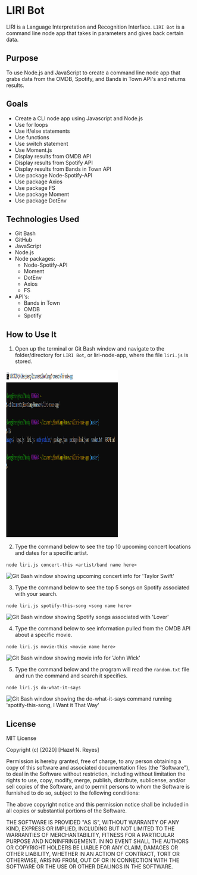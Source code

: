 # LIRI Bot

LIRI is a Language Interpretation and Recognition Interface. `LIRI Bot` is a command line node app that takes in parameters and gives back certain data.

## Purpose

To use Node.js and JavaScript to create a command line node app that grabs data from the OMDB, Spotify, and Bands in Town API's and returns results.

## Goals

- Create a CLI node app using Javascript and Node.js
- Use for loops
- Use if/else statements
- Use functions
- Use switch statement
- Use Moment.js
- Display results from OMDB API
- Display results from Spotify API
- Display results from Bands in Town API
- Use package Node-Spotify-API
- Use package Axios
- Use package FS
- Use package Moment
- Use package DotEnv

## Technologies Used 

* Git Bash
* GitHub
* JavaScript
* Node.js
* Node packages: 
    * Node-Spotify-API
    * Moment 
    * DotEnv
    * Axios
    * FS
* API's: 
    * Bands in Town
    * OMDB
    * Spotify

## How to Use It

1. Open up the terminal or Git Bash window and navigate to the folder/directory for `LIRI Bot`, or liri-node-app, where the file `liri.js` is stored. 

<img src="/images/LIRI Bot 1.png" alt="Git Bash window showing LIRI Bot directory with liri.js file" style="width:300px;height:450px;">

2. Type the command below to see the top 10 upcoming concert locations and dates for a specific artist.

```node liri.js concert-this <artist/band name here>```

<img src="/images/LIRI Bot 2.png" alt="Git Bash window showing upcoming concert info for 'Taylor Swift'">

3. Type the command below to see the top 5 songs on Spotify associated with your search. 

```node liri.js spotify-this-song <song name here>```

<img src="/images/LIRI Bot 3.png" alt="Git Bash window showing Spotify songs associated with 'Lover'">

4. Type the command below to see information pulled from the OMDB API about a specific movie. 

```node liri.js movie-this <movie name here>```

<img src="/images/LIRI Bot 4.png" alt="Git Bash window showing movie info for 'John Wick'">

5. Type the command below and the program will read the `random.txt` file and run the command and search it specifies. 

```node liri.js do-what-it-says```

<img src="/images/LIRI Bot 5.png" alt="Git Bash window showing the do-what-it-says command running 'spotify-this-song, I Want it That Way'">

## License

MIT License

Copyright (c) [2020] [Hazel N. Reyes]

Permission is hereby granted, free of charge, to any person obtaining a copy
of this software and associated documentation files (the "Software"), to deal
in the Software without restriction, including without limitation the rights
to use, copy, modify, merge, publish, distribute, sublicense, and/or sell
copies of the Software, and to permit persons to whom the Software is
furnished to do so, subject to the following conditions:

The above copyright notice and this permission notice shall be included in all
copies or substantial portions of the Software.

THE SOFTWARE IS PROVIDED "AS IS", WITHOUT WARRANTY OF ANY KIND, EXPRESS OR
IMPLIED, INCLUDING BUT NOT LIMITED TO THE WARRANTIES OF MERCHANTABILITY,
FITNESS FOR A PARTICULAR PURPOSE AND NONINFRINGEMENT. IN NO EVENT SHALL THE
AUTHORS OR COPYRIGHT HOLDERS BE LIABLE FOR ANY CLAIM, DAMAGES OR OTHER
LIABILITY, WHETHER IN AN ACTION OF CONTRACT, TORT OR OTHERWISE, ARISING FROM,
OUT OF OR IN CONNECTION WITH THE SOFTWARE OR THE USE OR OTHER DEALINGS IN THE
SOFTWARE.
